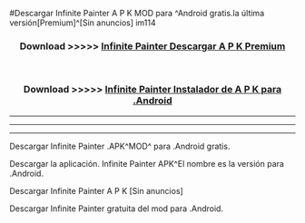 #Descargar Infinite Painter  A P K MOD para ^Android gratis.la última versión[Premium]^[Sin anuncios] im114



<div align="center">
<h3>Download >>>>> <a href="https://es-web.web.app/?es= Infinite Painter ">Infinite Painter  Descargar A P K Premium</a></h3><br>

<h3>Download >>>>> <a href="https://es-web.web.app/?es= Infinite Painter ">Infinite Painter  Instalador de A P K para .Android</a></h3>
</div>


----------------------------------------------------------

----------------------------------------------------------

----------------------------------------------------------

Descargar Infinite Painter  .APK^MOD^ para .Android gratis.

Descargar la aplicación. Infinite Painter  APK^El nombre es la versión para .Android.

Descargar Infinite Painter  A P K [Sin anuncios]

Descargar Infinite Painter  gratuita del mod para .Android.